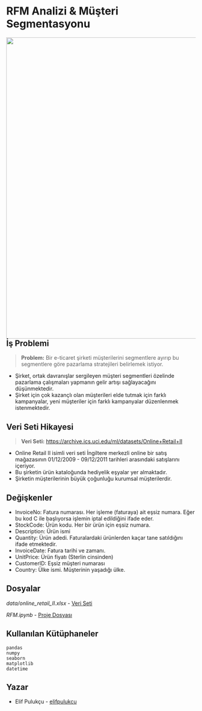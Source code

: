 # RFM Analizi & Müşteri Segmentasyonu

<img src="https://miro.medium.com/max/1190/1*SMx8ZNSq5ZLZSPh2u_peSw.png" width="800" align="right">

## **İş Problemi** 
> **Problem:** Bir e-ticaret şirketi müşterilerini segmentlere ayırıp bu segmentlere göre pazarlama stratejileri belirlemek istiyor.

- Şirket, ortak davranışlar sergileyen müşteri segmentleri özelinde pazarlama çalışmaları yapmanın gelir artışı sağlayacağını düşünmektedir.
- Şirket için çok kazançlı olan müşterileri elde tutmak için farklı kampanyalar, yeni müşteriler için farklı kampanyalar düzenlenmek istenmektedir.

## **Veri Seti Hikayesi**

> **Veri Seti:** https://archive.ics.uci.edu/ml/datasets/Online+Retail+II

- Online Retail II isimli veri seti İngiltere merkezli online bir satış mağazasının 01/12/2009 - 09/12/2011 tarihleri arasındaki satışlarını içeriyor.
- Bu şirketin ürün kataloğunda hediyelik eşyalar yer almaktadır.
- Şirketin müşterilerinin büyük çoğunluğu kurumsal müşterilerdir.


## **Değişkenler**

- InvoiceNo: Fatura numarası. Her işleme (faturaya) ait eşsiz numara. Eğer bu kod C ile başlıyorsa işlemin iptal edildiğini ifade eder.
- StockCode: Ürün kodu. Her bir ürün için eşsiz numara.
- Description: Ürün ismi
- Quantity: Ürün adedi. Faturalardaki ürünlerden kaçar tane satıldığını ifade etmektedir.
- InvoiceDate: Fatura tarihi ve zamanı.
- UnitPrice: Ürün fiyatı (Sterlin cinsinden)
- CustomerID: Eşsiz müşteri numarası
- Country: Ülke ismi. Müşterinin yaşadığı ülke.

## **Dosyalar**

*data/online_retail_II.xlsx* - [Veri Seti](https://github.com/elifpulukcu/RFM-Customer-Segmentation/blob/main/data/online_retail_II.xlsx)

*RFM.ipynb* - [Proje Dosyası](https://github.com/elifpulukcu/RFM-Customer-Segmentation/blob/main/RFM.ipynb)

## **Kullanılan Kütüphaneler**

```
pandas
numpy
seaborn
matplotlib
datetime
```

## **Yazar**

- Elif Pulukçu - [elifpulukcu](https://github.com/elifpulukcu)